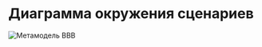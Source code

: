 # Диаграмма окружения сценариев

![Метамодель BBB](@entity/automated_capability/plantuml_diagram_scenario_environment)